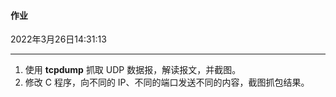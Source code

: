 #### 作业

2022年3月26日14:31:13

---

1. 使用 **tcpdump** 抓取 UDP 数据报，解读报文，并截图。
2. 修改 C 程序，向不同的 IP、不同的端口发送不同的内容，截图抓包结果。